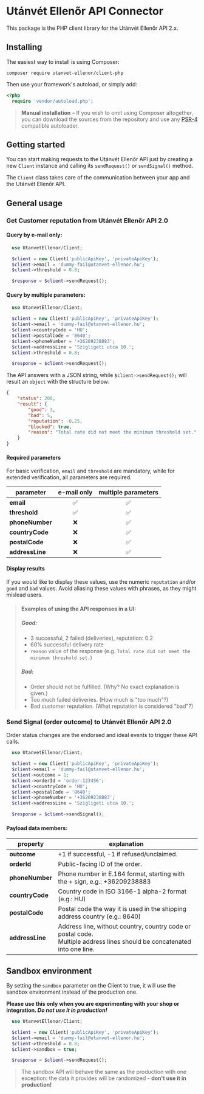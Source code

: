 # Utánvét Ellenőr API Connector

This package is the PHP client library for the Utánvét Ellenőr API 2.x.

## Installing

The easiest way to install is using Composer:

```
composer require utanvet-ellenor/client-php
```

Then use your framework's autoload, or simply add:

```php
<?php
  require 'vendor/autoload.php';
```

> **Manual installation** – If you wish to omit using Composer altogether, you can download the sources from the repository and use any [PSR-4](http://www.php-fig.org/psr/psr-4/) compatible autoloader.

## Getting started

You can start making requests to the Utánvét Ellenőr API just by creating a new `Client` instance and calling its `sendRequest()` or `sendSignal()` method.

The `Client` class takes care of the communication between your app and the Utánvét Ellenőr API.

## General usage

### Get Customer reputation from Utánvét Ellenőr API 2.0

#### Query by e-mail only: 

```php
  use UtanvetEllenor/Client;

  $client = new Client('publicApiKey', 'privateApiKey');
  $client->email = 'dummy-fail@utanvet-ellenor.hu';
  $client->threshold = 0.8;

  $response = $client->sendRequest();
```

#### Query by multiple parameters:

```php
  use UtanvetEllenor/Client;

  $client = new Client('publicApiKey', 'privateApiKey');
  $client->email = 'dummy-fail@utanvet-ellenor.hu';
  $client->countryCode = 'HU';
  $client->postalCode = '8640';
  $client->phoneNumber = '+36209238883';
  $client->addressLine = 'Szigligeti utca 10.';
  $client->threshold = 0.8;

  $response = $client->sendRequest();
```

The API answers with a JSON string, while `$client->sendRequest();` will result an `object` with the structure below:

```json
{
    "status": 200,
    "result": {
        "good": 3,
        "bad": 5,
        "reputation": -0.25,
        "blocked": true,
        "reason": "Total rate did not meet the minimum threshold set."
    }
}
```

#### Required parameters

For basic verification, `email` and `threshold` are mandatory, while for extended verification, all parameters are required.

| parameter       | e-mail only | multiple parameters | 
|-----------------|:--------------------:|:----------------------------:|
| **email**       |          ✅           |              ✅               |
| **threshold**   |          ✅           |              ✅               |
| **phoneNumber** |          ❌           |              ✅               |
| **countryCode** |          ❌           |              ✅               |
| **postalCode**  |          ❌           |              ✅               |
| **addressLine** |          ❌           |              ✅               |

#### Display results
If you would like to display these values, use the numeric `reputation` and/or `good` and `bad` values. Avoid aliasing these values with phrases, as they might mislead users.
 
> #### Examples of using the API responses in a UI:
> 
> ##### Good:
> - 3 successful, 2 failed (deliveries), reputation: 0.2
> - 60% successful delivery rate
> - `reason` value of the response (e.g. `Total rate did not meet the minimum threshold set.`)
>
> ##### Bad:
> - Order should not be fulfilled. (Why? No exact explanation is given.)
> - Too much failed deliveries. (How much is "too much"?)
> - Bad customer reputation. (What reputation is considered "bad"?)

### Send Signal (order outcome) to Utánvét Ellenőr API 2.0

Order status changes are the endorsed and ideal events to trigger these API calls.

```php
  use UtanvetEllenor/Client;

  $client = new Client('publicApiKey', 'privateApiKey');
  $client->email = 'dummy-fail@utanvet-ellenor.hu';
  $client->outcome = 1;
  $client->orderId = 'order-123456';
  $client->countryCode = 'HU';
  $client->postalCode = '8640';
  $client->phoneNumber = '+36209238883';
  $client->addressLine = 'Szigligeti utca 10.';

  $response = $client->sendSignal();
```

#### Payload data members:

| property        | explanation                                                                                                                    | 
|-----------------|--------------------------------------------------------------------------------------------------------------------------------|
| **outcome**     | +1 if successful, -1 if refused/unclaimed.                                                                                     |
| **orderId**     | Public-facing ID of the order.                                                                                                 | 
| **phoneNumber** | Phone number in E.164 format, starting with the + sign, e.g.: +36209238883                                                     |
| **countryCode** | Country code in ISO 3166-1 alpha-2 format (e.g.: HU)                                                                           |
| **postalCode**  | Postal code the way it is used in the shipping address country (e.g.: 8640)                                                    |
| **addressLine** | Address line, without country, country code or postal code. <br/> Multiple address lines should be concatenated into one line. |

## Sandbox environment

By setting the `sandbox` parameter on the Client to true, it will use the sandbox environment instead of the production one. 

**Please use this only when you are experimenting with your shop or integration. _Do not use it in production!_**

```php
  use UtanvetEllenor/Client;

  $client = new Client('publicApiKey', 'privateApiKey');
  $client->email = 'dummy-fail@utanvet-ellenor.hu';
  $client->threshold = 0.8;
  $client->sandbox = true;

  $response = $client->sendRequest();
```

> The sandbox API will behave the same as the production with one exception: the data it provides will be randomized - **don't use it in production!** 
